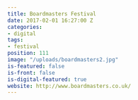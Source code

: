 ```yaml
---
title: Boardmasters Festival
date: 2017-02-01 16:27:00 Z
categories:
- digital
tags:
- festival
position: 111
image: "/uploads/boardmasters2.jpg"
is-featured: false
is-front: false
is-digital-featured: true
website: http://www.boardmasters.co.uk/
---
```


